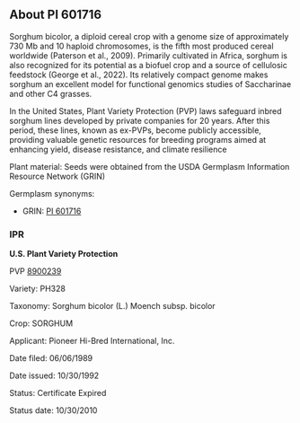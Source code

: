 About PI 601716 
---------------------
Sorghum bicolor, a diploid cereal crop with a genome size of approximately 730 Mb and 10 haploid chromosomes, is the fifth most produced cereal worldwide (Paterson et al., 2009). Primarily cultivated in Africa, sorghum is also recognized for its potential as a biofuel crop and a source of cellulosic feedstock (George et al., 2022). Its relatively compact genome makes sorghum an excellent model for functional genomics studies of Saccharinae and other C4 grasses.

In the United States, Plant Variety Protection (PVP) laws safeguard inbred sorghum lines developed by private companies for 20 years. After this period, these lines, known as ex-PVPs, become publicly accessible, providing valuable genetic resources for breeding programs aimed at enhancing yield, disease resistance, and climate resilience

Plant material: Seeds were obtained from the USDA Germplasm Information Resource Network (GRIN)

Germplasm synonyms:
* GRIN: [PI 601716](https://npgsweb.ars-grin.gov/gringlobal/accessiondetail.aspx?id=1188084)

### IPR
**U.S. Plant Variety Protection**

PVP [8900239](https://apps.ams.usda.gov/CMS/AdobeImages/008900239.pdf)

Variety: PH328

Taxonomy: Sorghum bicolor (L.) Moench subsp. bicolor

Crop: SORGHUM

Applicant: Pioneer Hi-Bred International, Inc.

Date filed: 06/06/1989

Date issued: 10/30/1992

Status: Certificate Expired

Status date: 10/30/2010
